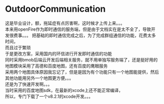 # OutdoorCommunication
这是毕业设计，额，拖延症有点厉害啊，这时候才上传上来。。。  
本来用openFire作为即时通信的服务端，但是由于文档实在是太不全了，导致开发很费事。。。 
把基础的即时通信完成之后，为了完成群组通信的功能，花费太多时间，  
而且过于繁琐  
于是更改方案，采用国内的环信进行开发即时通信的功能  
同时采用bmob后端云开发后端相关服务，就不用单独写服务端了，还是挺好用的  
地图模块采用了高德和百度地图，还有百度的鹰眼服务  
采用两个地图具体原因我忘记了，但是是因为有个功能只有一个地图能提供，然后其他功能用另外一个地图更方便。。。  
还是为了快速开发啊。。。   
当时采用的百度地图sdk，在最新的xcode上还不能正常编译，  
所以，专门下载了一个v8.2.1的xcode开发。。。
